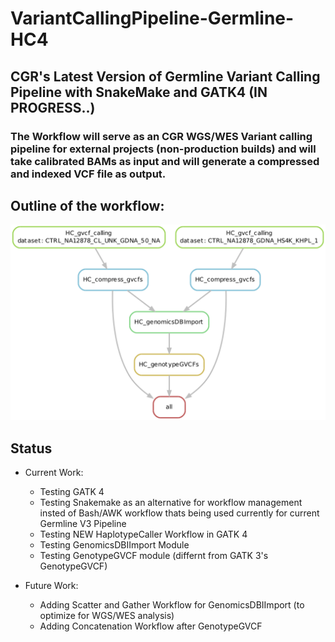 # VariantCallingPipeline-Germline-HC4
## CGR's Latest Version of Germline Variant Calling Pipeline with SnakeMake and GATK4 (IN PROGRESS..)

### The Workflow will serve as an CGR WGS/WES Variant calling pipeline for external projects (non-production builds) and will take calibrated BAMs as input and will generate a compressed and indexed VCF file as output.

## Outline of the workflow:

![Workflow - Phase 1](Figures/Workflow.png)

## Status

* Current Work:
  + Testing GATK 4
  + Testing Snakemake as an alternative for workflow management insted of Bash/AWK workflow thats being used currently for current Germline V3 Pipeline
  + Testing NEW HaplotypeCaller Workflow in GATK 4
  + Testing GenomicsDBIImport Module
  + Testing GenotypeGVCF module (differnt from GATK 3's GenotypeGVCF)
  
* Future Work:
  + Adding Scatter and Gather Workflow for GenomicsDBIImport (to optimize for WGS/WES analysis)
  + Adding Concatenation Workflow after GenotypeGVCF 
  